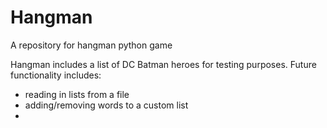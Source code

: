 # Hangman
A repository for hangman python game

Hangman includes a list of DC Batman heroes for testing purposes.
Future functionality includes: 
- reading in lists from a file
- adding/removing words to a custom list
- 
